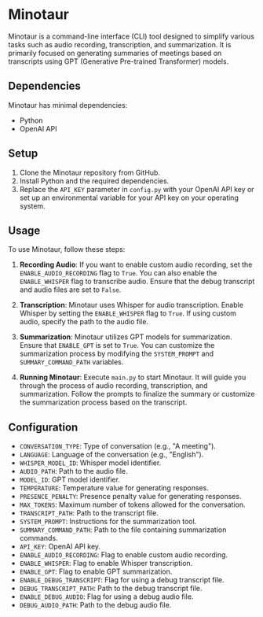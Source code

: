 # Minotaur

Minotaur is a command-line interface (CLI) tool designed to simplify various tasks such as audio recording, transcription, and summarization. It is primarily focused on generating summaries of meetings based on transcripts using GPT (Generative Pre-trained Transformer) models.

## Dependencies
Minotaur has minimal dependencies:
- Python
- OpenAI API

## Setup
1. Clone the Minotaur repository from GitHub.
2. Install Python and the required dependencies.
3. Replace the `API_KEY` parameter in `config.py` with your OpenAI API key or set up an environmental variable for your API key on your operating system.

## Usage
To use Minotaur, follow these steps:

1. **Recording Audio**: If you want to enable custom audio recording, set the `ENABLE_AUDIO_RECORDING` flag to `True`. You can also enable the `ENABLE_WHISPER` flag to transcribe audio. Ensure that the debug transcript and audio files are set to `False`.
   
2. **Transcription**: Minotaur uses Whisper for audio transcription. Enable Whisper by setting the `ENABLE_WHISPER` flag to `True`. If using custom audio, specify the path to the audio file.

3. **Summarization**: Minotaur utilizes GPT models for summarization. Ensure that `ENABLE_GPT` is set to `True`. You can customize the summarization process by modifying the `SYSTEM_PROMPT` and `SUMMARY_COMMAND_PATH` variables.

4. **Running Minotaur**: Execute `main.py` to start Minotaur. It will guide you through the process of audio recording, transcription, and summarization. Follow the prompts to finalize the summary or customize the summarization process based on the transcript.

## Configuration
- `CONVERSATION_TYPE`: Type of conversation (e.g., "A meeting").
- `LANGUAGE`: Language of the conversation (e.g., "English").
- `WHISPER_MODEL_ID`: Whisper model identifier.
- `AUDIO_PATH`: Path to the audio file.
- `MODEL_ID`: GPT model identifier.
- `TEMPERATURE`: Temperature value for generating responses.
- `PRESENCE_PENALTY`: Presence penalty value for generating responses.
- `MAX_TOKENS`: Maximum number of tokens allowed for the conversation.
- `TRANSCRIPT_PATH`: Path to the transcript file.
- `SYSTEM_PROMPT`: Instructions for the summarization tool.
- `SUMMARY_COMMAND_PATH`: Path to the file containing summarization commands.
- `API_KEY`: OpenAI API key.
- `ENABLE_AUDIO_RECORDING`: Flag to enable custom audio recording.
- `ENABLE_WHISPER`: Flag to enable Whisper transcription.
- `ENABLE_GPT`: Flag to enable GPT summarization.
- `ENABLE_DEBUG_TRANSCRIPT`: Flag for using a debug transcript file.
- `DEBUG_TRANSCRIPT_PATH`: Path to the debug transcript file.
- `ENABLE_DEBUG_AUDIO`: Flag for using a debug audio file.
- `DEBUG_AUDIO_PATH`: Path to the debug audio file.
